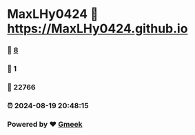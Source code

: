 # MaxLHy0424 :link: https://MaxLHy0424.github.io 
### :page_facing_up: [8](https://MaxLHy0424.github.io/tag.html) 
### :speech_balloon: 1 
### :hibiscus: 22766 
### :alarm_clock: 2024-08-19 20:48:15 
### Powered by :heart: [Gmeek](https://github.com/Meekdai/Gmeek)
